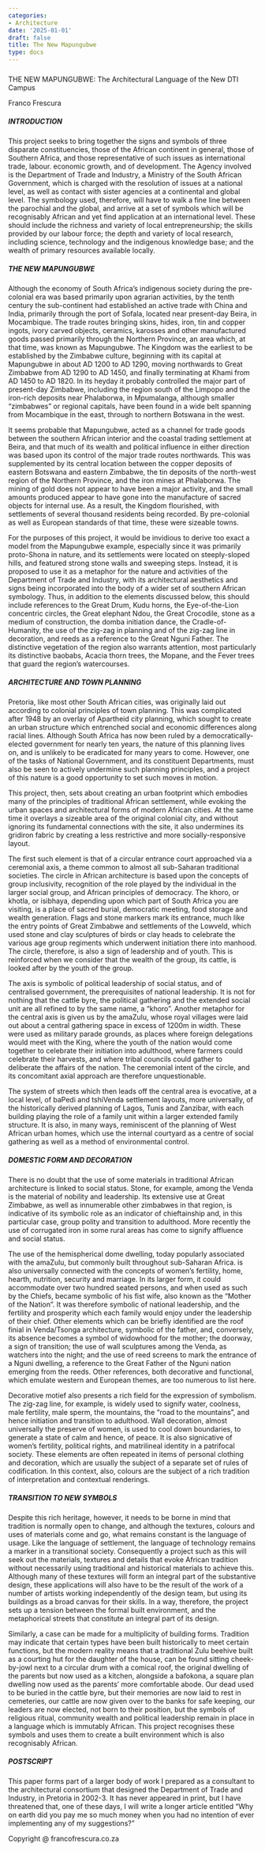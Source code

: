 ```yaml
---
categories:
- Architecture
date: '2025-01-01'
draft: false
title: The New Mapungubwe
type: docs
---
```


#####   
THE NEW MAPUNGUBWE: The Architectural Language of the New DTI Campus

Franco Frescura

##### INTRODUCTION

This project seeks to bring together the signs and symbols of three disparate constituencies, those of the African continent in general, those of Southern Africa, and those representative of such issues as international trade, labour. economic growth, and of development. The Agency involved is the Department of Trade and Industry, a Ministry of the South African Government, which is charged with the resolution of issues at a national level, as well as contact with sister agencies at a continental and global level. The symbology used, therefore, will have to walk a fine line between the parochial and the global, and arrive at a set of symbols which will be recognisably African and yet find application at an international level. These should include the richness and variety of local entrepreneurship; the skills provided by our labour force; the depth and variety of local research, including science, technology and the indigenous knowledge base; and the wealth of primary resources available locally.

##### THE NEW MAPUNGUBWE

Although the economy of South Africa’s indigenous society during the pre-colonial era was based primarily upon agrarian activities, by the tenth century the sub-continent had established an active trade with China and India, primarily through the port of Sofala, located near present-day Beira, in Mocambique. The trade routes bringing skins, hides, iron, tin and copper ingots, ivory carved objects, ceramics, karosses and other manufactured goods passed primarily through the Northern Province, an area which, at that time, was known as Mapungubwe. The Kingdom was the earliest to be established by the Zimbabwe culture, beginning with its capital at Mapungubwe in about AD 1200 to AD 1290, moving northwards to Great Zimbabwe from AD 1290 to AD 1450, and finally terminating at Khami from AD 1450 to AD 1820. In its heyday it probably controlled the major part of present-day Zimbabwe, including the region south of the Limpopo and the iron-rich deposits near Phalaborwa, in Mpumalanga, although smaller “zimbabwes” or regional capitals, have been found in a wide belt spanning from Mocambique in the east, through to northern Botswana in the west. 

It seems probable that Mapungubwe, acted as a channel for trade goods between the southern African interior and the coastal trading settlement at Beira, and that much of its wealth and political influence in either direction was based upon its control of the major trade routes northwards. This was supplemented by its central location between the copper deposits of eastern Botswana and eastern Zimbabwe, the tin deposits of the north-west region of the Northern Province, and the iron mines at Phalaborwa. The mining of gold does not appear to have been a major activity, and the small amounts produced appear to have gone into the manufacture of sacred objects for internal use. As a result, the Kingdom flourished, with settlements of several thousand residents being recorded. By pre-colonial as well as European standards of that time, these were sizeable towns. 

For the purposes of this project, it would be invidious to derive too exact a model from the Mapungubwe example, especially since it was primarily proto-Shona in nature, and its settlements were located on steeply-sloped hills, and featured strong stone walls and sweeping steps. Instead, it is proposed to use it as a metaphor for the nature and activities of the Department of Trade and Industry, with its architectural aesthetics and signs being incorporated into the body of a wider set of southern African symbology. Thus, in addition to the elements discussed below, this should include references to the Great Drum, Kudu horns, the Eye-of-the-Lion concentric circles, the Great elephant Ndou, the Great Crocodile, stone as a medium of construction, the domba initiation dance, the Cradle-of-Humanity, the use of the zig-zag in planning and of the zig-zag line in decoration, and reeds as a reference to the Great Nguni Father. The distinctive vegetation of the region also warrants attention, most particularly its distinctive baobabs, Acacia thorn trees, the Mopane, and the Fever trees that guard the region’s watercourses.

##### ARCHITECTURE AND TOWN PLANNING

Pretoria, like most other South African cities, was originally laid out according to colonial principles of town planning. This was complicated after 1948 by an overlay of Apartheid city planning, which sought to create an urban structure which entrenched social and economic differences along racial lines. Although South Africa has now been ruled by a democratically-elected government for nearly ten years, the nature of this planning lives on, and is unlikely to be eradicated for many years to come. However, one of the tasks of National Government, and its constituent Departments, must also be seen to actively undermine such planning principles, and a project of this nature is a good opportunity to set such moves in motion.

This project, then, sets about creating an urban footprint which embodies many of the principles of traditional African settlement, while evoking the urban spaces and architectural forms of modern African cities. At the same time it overlays a sizeable area of the original colonial city, and without ignoring its fundamental connections with the site, it also undermines its gridiron fabric by creating a less restrictive and more socially-responsive layout.

The first such element is that of a circular entrance court approached via a ceremonial axis, a theme common to almost all sub-Saharan traditional societies. The circle in African architecture is based upon the concepts of group inclusivity, recognition of the role played by the individual in the larger social group, and African principles of democracy. The khoro, or khotla, or isibhaya, depending upon which part of South Africa you are visiting, is a place of sacred burial, democratic meeting, food storage and wealth generation. Flags and stone markers mark its entrance, much like the entry points of Great Zimbabwe and settlements of the Lowveld, which used stone and clay sculptures of birds or clay heads to celebrate the various age group regiments which underwent initiation there into manhood. The circle, therefore, is also a sign of leadership and of youth. This is reinforced when we consider that the wealth of the group, its cattle, is looked after by the youth of the group.

The axis is symbolic of political leadership of social status, and of centralised government, the prerequisites of national leadership. It is not for nothing that the cattle byre, the political gathering and the extended social unit are all refined to by the same name, a “khoro”. Another metaphor for the central axis is given us by the amaZulu, whose royal villages were laid out about a central gathering space in excess of 1200m in width. These were used as military parade grounds, as places where foreign delegations would meet with the King, where the youth of the nation would come together to celebrate their initiation into adulthood, where farmers could celebrate their harvests, and where tribal councils could gather to deliberate the affairs of the nation. The ceremonial intent of the circle, and its concomitant axial approach are therefore unquestionable. 

The system of streets which then leads off the central area is evocative, at a local level, of baPedi and tshiVenda settlement layouts, more universally, of the historically derived planning of Lagos, Tunis and Zanzibar, with each building playing the role of a family unit within a larger extended family structure. It is also, in many ways, reminiscent of the planning of West African urban homes, which use the internal courtyard as a centre of social gathering as well as a method of environmental control.

##### DOMESTIC FORM AND DECORATION

There is no doubt that the use of some materials in traditional African architecture is linked to social status. Stone, for example, among the Venda is the material of nobility and leadership. Its extensive use at Great Zimbabwe, as well as innumerable other zimbabwes in that region, is indicative of its symbolic role as an indicator of chieftainship and, in this particular case, group polity and transition to adulthood. More recently the use of corrugated iron in some rural areas has come to signify affluence and social status.

The use of the hemispherical dome dwelling, today popularly associated with the amaZulu, but commonly built throughout sub-Saharan Africa. is also universally connected with the concepts of women’s fertility, home, hearth, nutrition, security and marriage. In its larger form, it could accommodate over two hundred seated persons, and when used as such by the Chiefs, became symbolic of his fist wife, also known as the “Mother of the Nation”. It was therefore symbolic of national leadership, and the fertility and prosperity which each family would enjoy under the leadership of their chief. Other elements which can be briefly identified are the roof finial in Venda/Tsonga architecture, symbolic of the father, and, conversely, its absence becomes a symbol of widowhood for the mother; the doorway, a sign of transition; the use of wall sculptures among the Venda, as watchers into the night; and the use of reed screens to mark the entrance of a Nguni dwelling, a reference to the Great Father of the Nguni nation emerging from the reeds. Other references, both decorative and functional, which emulate western and European themes, are too numerous to list here.

Decorative motief also presents a rich field for the expression of symbolism. The zig-zag line, for example, is widely used to signify water, coolness, male fertility, male sperm, the mountains, the “road to the mountains”, and hence initiation and transition to adulthood. Wall decoration, almost universally the preserve of women, is used to cool down boundaries, to generate a state of calm and hence, of peace. It is also signicative of women’s fertility, political rights, and matrilineal identity in a patrifocal society. These elements are often repeated in items of personal clothing and decoration, which are usually the subject of a separate set of rules of codification. In this context, also, colours are the subject of a rich tradition of interpretation and contextual renderings.

##### TRANSITION TO NEW SYMBOLS

Despite this rich heritage, however, it needs to be borne in mind that tradition is normally open to change, and although the textures, colours and uses of materials come and go, what remains constant is the language of usage. Like the language of settlement, the language of technology remains a marker in a transitional society. Consequently a project such as this will seek out the materials, textures and details that evoke African tradition without necessarily using traditional and historical materials to achieve this. Although many of these textures will form an integral part of the substantive design, these applications will also have to be the result of the work of a number of artists working independently of the design team, but using its buildings as a broad canvas for their skills. In a way, therefore, the project sets up a tension between the formal built environment, and the metaphorical streets that constitute an integral part of its design.

Similarly, a case can be made for a multiplicity of building forms. Tradition may indicate that certain types have been built historically to meet certain functions, but the modern reality means that a traditional Zulu beehive built as a courting hut for the daughter of the house, can be found sitting cheek-by-jowl next to a circular drum with a comical roof, the original dwelling of the parents but now used as a kitchen, alongside a bafokona, a square plan dwelling now used as the parents’ more comfortable abode. Our dead used to be buried in the cattle byre, but their memories are now laid to rest in cemeteries, our cattle are now given over to the banks for safe keeping, our leaders are now elected, not born to their position, but the symbols of religious ritual, community wealth and political leadership remain in place in a language which is immutably African. This project recognises these symbols and uses them to create a built environment which is also recognisably African.

##### POSTSCRIPT

This paper forms part of a larger body of work I prepared as a consultant to the architectural consortium that designed the Department of Trade and Industry, in Pretoria in 2002-3. It has never appeared in print, but I have threatened that, one of these days, I will write a longer article entitled “Why on earth did you pay me so much money when you had no intention of ever implementing any of my suggestions?”

Copyright @ francofrescura.co.za